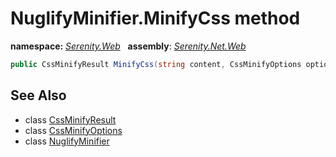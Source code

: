 # NuglifyMinifier.MinifyCss method
**namespace:** *[Serenity.Web](../../README.md#serenity.web-namespace)*   **assembly**: *[Serenity.Net.Web](../../README.md)*

```csharp
public CssMinifyResult MinifyCss(string content, CssMinifyOptions options)
```

## See Also

* class [CssMinifyResult](../CssMinifyResult.md)
* class [CssMinifyOptions](../CssMinifyOptions.md)
* class [NuglifyMinifier](../NuglifyMinifier.md)